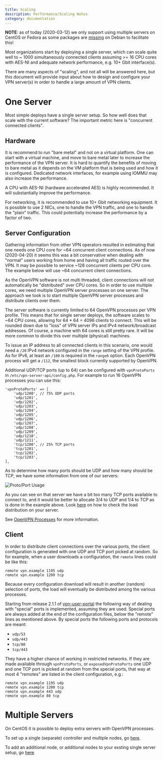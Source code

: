 ```yaml
---
title: Scaling
description: Performance/Scaling Notes
category: documentation
---
```


**NOTE**: as of today (2020-03-12) we only support using multiple servers on 
CentOS or Fedora as some packages are 
[missing](https://github.com/eduvpn/eduvpn-debian/issues) on Debian to 
facilitate this!

Most organizations start by deploying a single server, which can scale quite 
well to ~ 1000 simultaneously connected clients assuming >= 16 CPU cores with 
AES-NI and adequate network performance, e.g. 10+ Gbit interface(s).

There are many aspects of "scaling", and not all will be answered here, but 
this document will provide input about how to design and configure your VPN 
server(s) in order to handle a large amount of VPN clients.

# One Server

Most simple deploys have a single server setup. So how well does that scale 
with the current software? The important metric here is "concurrent connected 
clients".

## Hardware

It is recommend to run "bare metal" and not on a virtual platform. One can 
start with a virtual machine, and move to bare metal later to increase the 
performance of the VPN server. It is hard to quantify the benefits of moving to
bare metal as it depends on the VM platform that is being used and how it is 
configured. Dedicated network interfaces, for example using IOMMU may also 
increase the performance.

A CPU with AES-NI (hardware accelerated AES) is highly recommended. It will
substantially improve the performance.

For networking, it is recommended to use 10+ Gbit networking equipment. It is 
possible to use 2 NICs, one to handle the VPN traffic, and one to handle the 
"plain" traffic. This could potentially increase the performance by a factor of
two.

## Server Configuration

Gathering information from other VPN operators resulted in estimating that one 
needs one CPU core for ~64 concurrent client connections. As of now 
(2020-04-20) it seems this was a bit conservative when dealing with "normal" 
users working from home and having all traffic routed over the VPN. It may
be possible to service ~128 concurrent clients per CPU core. The example below 
will use ~64 concurrent client connections.

As the OpenVPN software is not multi threaded, client connections will not 
automatically be "distributed" over CPU cores. So in order to use multiple 
cores, we need multiple OpenVPN server processes on one server. The approach we 
took is to start multiple OpenVPN server processes and distribute clients over 
them.

The server software is currently limited to 64 OpenVPN processes per VPN 
profile. This means that for single server deploys, the software scales 
to ~64 CPU cores, allowing for 64 * 64 = 4096 clients to connect. This will be 
rounded down due to "loss" of VPN server IPs and IPv4 network/broadcast 
addresses. Of course, a machine with 64 cores is still pretty rare. It will be
more common to divide this over multiple (physical) machines.

To issue an IP address to all connected clients in this scenario, one would 
need a `/20` IPv4 network configured in the `range` setting of the VPN profile.
As for IPv6, at least an `/100` is required in the `range6` option. Each 
OpenVPN process will get a `/112`, the smallest block currently supported by 
OpenVPN.

Additional UDP/TCP ports (up to 64) can be configured with `vpnProtoPorts` in 
`/etc/vpn-server-api/config.php`. For example to run 16 OpenVPN processes you
can use this:

    'vpnProtoPorts' => [
        'udp/1200', // 75% UDP ports
        'udp/1201',
        'udp/1202',
        'udp/1203',
        'udp/1204',
        'udp/1205',
        'udp/1206',
        'udp/1207',
        'udp/1208',
        'udp/1209',
        'udp/1210',
        'udp/1211',
        'tcp/1200', // 25% TCP ports
        'tcp/1201',
        'tcp/1202',
        'tcp/1203',
    ],

As to determine how many ports should be UDP and how many should be TCP, we 
have some information from one of our servers:

![Proto/Port Usage](img/port_usage_nl.eduvpn.org_20200420.png)

As you can see on that server we have a bit too many TCP ports available to 
connect to, and it would be better to allocate 3/4 to UDP and 1/4 to TCP as is 
done in the example above. Look [here](MONITORING.md) on how to check the load 
distribution on your server.

See [OpenVPN Processes](PROFILE_CONFIG.md#openvpn-processes) for more 
information.

## Client

In order to distribute client connections over the various ports, the client
configuration is generated with one UDP and TCP port picked at random. So for 
example, when a user downloads a configuration, the `remote` lines could be 
like this:

    remote vpn.example 1195 udp
    remote vpn.example 1200 tcp

Because every configuration download will result in another (random) selection
of ports, the load will eventually be distributed among the various processes.

Starting from release 2.1.1 of 
[vpn-user-portal](https://github.com/eduvpn/vpn-user-portal) the following way
of dealing with "special" ports is implemented, assuming they are used. Special 
ports are always added at the end of the configuration files, below the 
"remote" lines as mentioned above. By special ports the following ports and 
protocols are meant:

* `udp/53`
* `udp/443`
* `tcp/80`
* `tcp/443`

They have a higher chance of working in restricted networks. If they are made 
available through `vpnProtoPorts`, or `exposedVpnProtoPorts` one UDP and one 
TCP port is picked at random from the special ports, that way at most 4 
"remotes" are listed in the client configuration, e.g.:

    remote vpn.example 1195 udp
    remote vpn.example 1200 tcp
    remote vpn.example 443 udp
    remote vpn.example 80 tcp

# Multiple Servers

On CentOS it is possible to deploy extra servers with OpenVPN processes.

To set up a single (separate) controller and multiple nodes, go 
[here](MULTI_NODE.md).

To add an additional node, or additional nodes to your exsting single server
setup, go [here](ADD_DAEMON_NODE.md).
